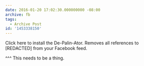```yaml
---
date: 2016-01-20 17:02:30.000000000 -08:00
archive: fb
tags: 
  - Archive Post
id: '1453338150'
---
```


Click here to install the De-Palin-Ator. Removes all references to [REDACTED] from your Facebook feed.

^^^ This needs to be a thing.
